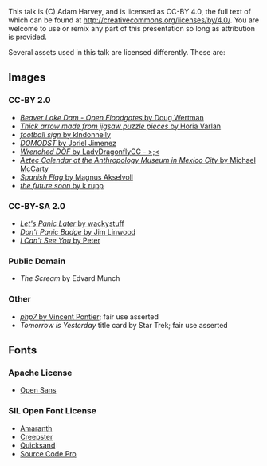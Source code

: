 This talk is (C) Adam Harvey, and is licensed as CC-BY 4.0, the full text of
which can be found at http://creativecommons.org/licenses/by/4.0/. You are
welcome to use or remix any part of this presentation so long as attribution is
provided.

Several assets used in this talk are licensed differently. These are:

## Images

### CC-BY 2.0

* [*Beaver Lake Dam - Open Floodgates* by Doug Wertman](https://flic.kr/p/9M5N6V)
* [*Thick arrow made from jigsaw puzzle pieces* by Horia Varlan](https://flic.kr/p/7TpXix)
* [*football sign* by klndonnelly](https://flic.kr/p/bjSzAs)
* [*DOMODST* by Joriel Jimenez](https://flic.kr/p/8yhodT)
* [*Wrenched DOF* by LadyDragonflyCC - >;<](https://flic.kr/p/7xWi7w)
* [*Aztec Calendar at the Anthropology Museum in Mexico City* by Michael McCarty](https://flic.kr/p/4jkjPw)
* [*Spanish Flag* by Magnus Akselvoll](https://flic.kr/p/7cDFru)
* [*the future soon* by k rupp](https://flic.kr/p/8dLzmM)

### CC-BY-SA 2.0

* [*Let's Panic Later* by wackystuff](https://flic.kr/p/pwcRe1)
* [*Don't Panic Badge* by Jim Linwood](https://flic.kr/p/4hiM1k)
* [*I Can't See You* by Peter](https://flic.kr/p/5q67Vu)

### Public Domain

* *The Scream* by Edvard Munch

### Other

* [*php7* by Vincent Pontier](https://twitter.com/elroubio); fair use asserted
* *Tomorrow is Yesterday* title card by Star Trek; fair use asserted

## Fonts

### Apache License

* [Open Sans](https://www.google.com/fonts/specimen/Open+Sans)

### SIL Open Font License

* [Amaranth](https://www.google.com/fonts/specimen/Amaranth)
* [Creepster](https://www.google.com/fonts/specimen/Creepster)
* [Quicksand](https://www.google.com/fonts/specimen/Quicksand)
* [Source Code Pro](https://www.google.com/fonts/specimen/Source+Code+Pro)
